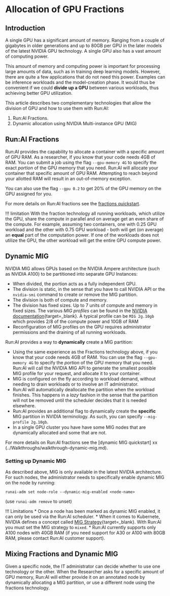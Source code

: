 # Allocation of GPU Fractions

##  Introduction

A single GPU has a significant amount of memory. Ranging from a couple of gigabytes in older generations and up to 80GB per GPU in the later models of the latest NVIDIA GPU technology. A single GPU also has a vast amount of computing power. 

This amount of memory and computing power is important for processing large amounts of data, such as in training deep learning models. However, there are quite a few applications that do not need this power. Examples can be inference workloads and the model-creation phase. It would thus be convenient if we could __divide up a GPU__ between various workloads, thus achieving better GPU utilization. 

This article describes two complementary technologies that allow the division of GPU and how to use them with Run:AI:

1. Run:AI Fractions. 
2. Dynamic allocation using NVIDIA Multi-instance GPU (MIG)


## Run:AI Fractions

Run:AI provides the capability to allocate a container with a specific amount of GPU RAM. As a researcher, if you know that your code needs 4GB of RAM. You can submit a job using the flag `--gpu-memory 4G` to specify the exact _portion_ of the GPU memory that you need. Run:AI will allocate your container that specific amount of GPU RAM. Attempting to reach beyond your allotted RAM will result in an out-of-memory exception. 

You can also use the flag `--gpu 0.2` to get 20% of the GPU memory on the GPU assigned for you. 

For more details on Run:AI fractions see the [fractions quickstart](../Walkthroughs/walkthrough-fractions.md).


!!! limitation
    With the fraction technology all running workloads, which utilize the GPU, share the compute in parallel and on average get an even share of the compute. For example, assuming two containers, one with 0.25 GPU workload and the other with 0.75 GPU workload - both will get (on average) an __equal__ part of the computation power. If one of the workloads does not utilize the GPU, the other workload will get the entire GPU compute power.

## Dynamic MIG

NVIDIA MIG allows GPUs based on the NVIDIA Ampere architecture (such as NVIDIA A100) to be partitioned into separate GPU Instances:

* When divided, the portion acts as a fully independent GPU.
* The division is static, in the sense that you have to call NVIDIA API or the `nvidia-smi` command to create or remove the MIG partition. 
* The division is both of compute and memory.
* The division has fixed sizes.  Up to 7 units of compute and memory in fixed sizes. The various _MIG profiles_ can be found in the [NVIDIA documentation](https://docs.nvidia.com/datacenter/tesla/mig-user-guide/){target=_blank}. A typical profile can be `MIG 2g.10gb` which provides 2/8 of the compute power and 10GB of RAM
* Reconfiguration of MIG profiles on the GPU requires administrator permissions and the draining of all running workloads. 


Run:AI provides a way to __dynamically__ create a MIG partition:

* Using the same experience as the Fractions technology above, if you know that your code needs 4GB of RAM. You can use the flag `--gpu-memory 4G` to specify the _portion_ of the GPU memory that you need. Run:AI will call the NVIDIA MIG API to generate the smallest possible MIG profile for your request, and allocate it to your container. 
* MIG is configured on the fly according to workload demand, without needing to drain workloads or to involve an IT administrator.
* Run:AI will automatically deallocate the partition when the workload finishes. This happens in a _lazy_ fashion in the sense that the partition will not be removed until the scheduler decides that it is needed elsewhere. 
* Run:AI provides an additional flag to dynamically create the __specific__ MIG partition in NVIDIA terminology. As such, you can specify `--mig-profile 2g.10gb`.  
* In a single GPU cluster you have have some MIG nodes that are dynamically allocated and some that are not.

For more details on Run:AI fractions see the [dynamic MIG quickstart] xx (../Walkthroughs/walkthrough-dynamic-mig.md).


### Setting up Dynamic MIG

As described above, MIG is only available in the latest NVIDIA architecture. For such nodes, the administrator needs to specifically enable dynamic MIG on the node by running: 

```
runai-adm set node-role --dynamic-mig-enabled <node-name>
```

(use `runai-adm remove` to unset)

!!! Limitations
    * Once a node has been marked as dynamic MIG enabled, it can only be used via the Run:AI scheduler.
    * When it comes to Kubernete, NVIDIA defines a concept called [MIG Strategy](https://docs.nvidia.com/datacenter/cloud-native/kubernetes/mig-k8s.html#mig-strategies){target=_blank}. With Run:AI you must set the MIG strategy to `mixed`.
    * Run:AI currently supports only A100 nodes with 40GB RAM (if you need support for A30 or A100 with 80GB RAM, please contact Run:AI customer support).

## Mixing Fractions and Dynamic MIG

Given a specific node, the IT administrator can decide whether to use one technology or the other. When the Researcher asks for a specific amount of GPU memory, Run:AI will either provide it on an annotated node by dynamically allocating a MIG partition, or use a different node using the fractions technology.



